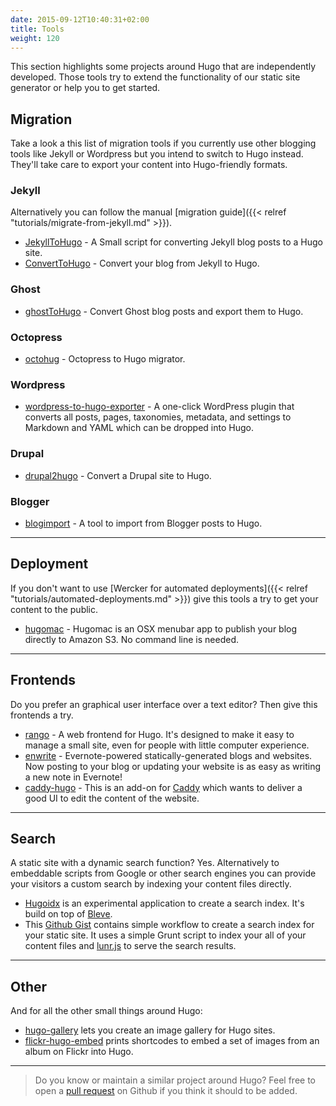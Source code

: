 ```yaml
---
date: 2015-09-12T10:40:31+02:00
title: Tools
weight: 120
---
```


This section highlights some projects around Hugo that are independently developed.
Those tools try to extend the functionality of our static site generator or help you to get started.


## Migration

Take a look a this list of migration tools if you currently use other blogging tools
like Jekyll or Wordpress but you intend to switch to Hugo instead. They'll take care to export
your content into Hugo-friendly formats.

### Jekyll

Alternatively you can follow the manual [migration guide]({{< relref "tutorials/migrate-from-jekyll.md" >}}).

- [JekyllToHugo](https://github.com/SenjinDarashiva/JekyllToHugo) - A Small script for converting Jekyll blog posts to a Hugo site.
- [ConvertToHugo](https://github.com/coderzh/ConvertToHugo) - Convert your blog from Jekyll to Hugo.

### Ghost

- [ghostToHugo](https://github.com/jbarone/ghostToHugo) - Convert Ghost blog posts and export them to Hugo.

### Octopress

- [octohug](https://github.com/codebrane/octohug) - Octopress to Hugo migrator.

### Wordpress

- [wordpress-to-hugo-exporter](https://github.com/SchumacherFM/wordpress-to-hugo-exporter) - A one-click WordPress plugin that converts all posts, pages, taxonomies, metadata, and settings to Markdown and YAML which can be dropped into Hugo.

### Drupal

- [drupal2hugo](https://github.com/danapsimer/drupal2hugo) - Convert a Drupal site to Hugo.


### Blogger

- [blogimport](https://github.com/natefinch/blogimport) - A tool to import from Blogger posts to Hugo.

***

## Deployment

If you don't want to use [Wercker for automated deployments]({{< relref "tutorials/automated-deployments.md" >}}) give this tools a try to
get your content to the public.

- [hugomac](https://github.com/nickoneill/hugomac) - Hugomac is an OSX menubar app to publish your blog directly to Amazon S3. No command line is needed.


***

## Frontends

Do you prefer an graphical user interface over a text editor? Then give this frontends a try.

- [rango](https://github.com/stayradiated/rango) - A web frontend for Hugo. It's designed to make it easy to manage a small site, even for people with little computer experience.
- [enwrite](https://github.com/zzamboni/enwrite) - Evernote-powered statically-generated blogs and websites. Now posting to your blog or updating your website is as easy as writing a new note in Evernote!
- [caddy-hugo](https://github.com/hacdias/caddy-hugo) - This is an add-on for [Caddy](https://caddyserver.com/) which wants to deliver a good UI to edit the content of the website. 

***

## Search

A static site with a dynamic search function? Yes. Alternatively to embeddable scripts from Google or other search engines you can provide your visitors a custom search by indexing your content files directly.

- [Hugoidx](https://github.com/blevesearch/hugoidx) is an experimental application to create a search index. It's build on top of [Bleve](http://www.blevesearch.com/).
- This [Github Gist](https://gist.github.com/sebz/efddfc8fdcb6b480f567) contains simple workflow to create a search index for your static site. It uses a simple Grunt script to index your all of your content files and [lunr.js](http://lunrjs.com/) to serve the search results.

***

## Other

And for all the other small things around Hugo:

- [hugo-gallery](https://github.com/icecreammatt/hugo-gallery) lets you create an image gallery for Hugo sites.
- [flickr-hugo-embed](https://github.com/nikhilm/flickr-hugo-embed) prints shortcodes to embed a set of images from an album on Flickr into Hugo.

***

> Do you know or maintain a similar project around Hugo? Feel free to open a
[pull request](https://github.com/spf13/hugo/pulls) on Github if you think it should to be added.
